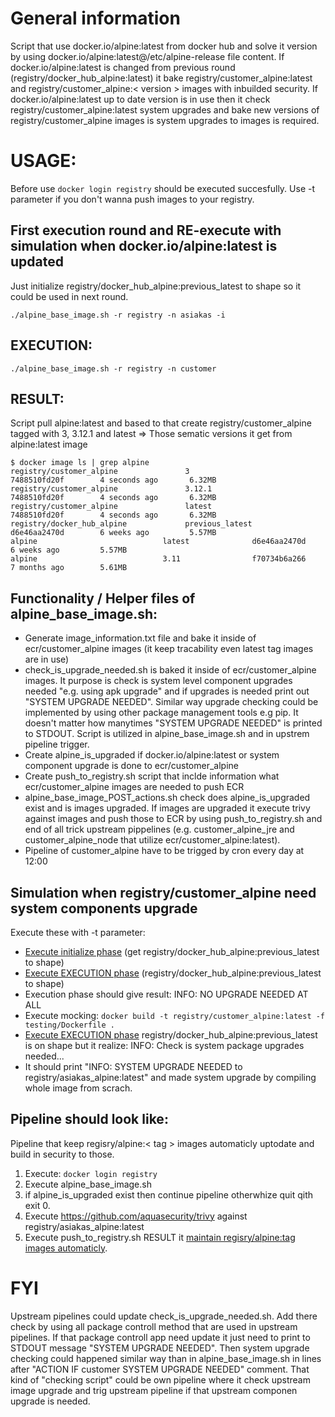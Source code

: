 # General information
Script that use docker.io/alpine:latest from docker hub and solve it version by using docker.io/alpine:latest@/etc/alpine-release file content. 
If docker.io/alpine:latest is changed from previous round (registry/docker_hub_alpine:latest) it bake registry/customer_alpine:latest and registry/customer_alpine:< version > images with inbuilded security. If docker.io/alpine:latest up to date version is in use then it check registry/customer_alpine:latest system upgrades and bake new versions of registry/customer_alpine images is system upgrades to images is required. 

# USAGE:
Before use ```docker login registry``` should be executed succesfully.
Use -t parameter if you don't wanna push images to your registry.
## First execution round and RE-execute with simulation when docker.io/alpine:latest is updated
Just initialize registry/docker_hub_alpine:previous_latest to shape so it could be used in next round. 
```
./alpine_base_image.sh -r registry -n asiakas -i
```
## EXECUTION: 
```
./alpine_base_image.sh -r registry -n customer
```
## RESULT:
Script pull alpine:latest and based to that create registry/customer_alpine tagged with 3, 3.12.1 and latest => Those sematic versions it get from alpine:latest image
```
$ docker image ls | grep alpine
registry/customer_alpine               3                   7488510fd20f        4 seconds ago       6.32MB
registry/customer_alpine               3.12.1              7488510fd20f        4 seconds ago       6.32MB
registry/customer_alpine               latest              7488510fd20f        4 seconds ago       6.32MB
registry/docker_hub_alpine             previous_latest     d6e46aa2470d        6 weeks ago         5.57MB
alpine                            latest              d6e46aa2470d        6 weeks ago         5.57MB
alpine                            3.11                f70734b6a266        7 months ago        5.61MB
```

## Functionality / Helper files of alpine_base_image.sh:
- Generate image_information.txt file and bake it inside of ecr/customer_alpine images (it keep tracability even latest tag images are in use)
- check_is_upgrade_needed.sh is baked it inside of ecr/customer_alpine images. It purpose is check is system level component upgrades needed "e.g. using apk upgrade" and if upgrades is needed print out "SYSTEM UPGRADE NEEDED". Similar way upgrade checking could be implemented by using other package management tools e.g pip. It doesn't matter how manytimes "SYSTEM UPGRADE NEEDED" is printed to STDOUT. Script is utilized in alpine_base_image.sh and in upstrem pipeline trigger.
- Create alpine_is_upgraded if docker.io/alpine:latest or system component upgrade is done to ecr/customer_alpine
- Create push_to_registry.sh script that inclde information what ecr/customer_alpine images are needed to push ECR
- alpine_base_image_POST_actions.sh check does alpine_is_upgraded exist and is images upgraded. If images are upgraded it execute trivy against images and push those to ECR by using push_to_registry.sh and end of all trick upstream pippelines (e.g. customer_alpine_jre and customer_alpine_node that utilize ecr/customer_alpine:latest).
- Pipeline of customer_alpine have to be trigged by cron every day at 12:00

## Simulation when registry/customer_alpine need system components upgrade
Execute these with -t parameter:
- [Execute initialize phase](https://github.com/TheProjectAurora/latestalpine#first-execution-round-and-re-execute-with-simulation-when-dockerioalpinelatest-is-updated) (get registry/docker_hub_alpine:previous_latest to shape)
- [Execute EXECUTION phase](https://github.com/TheProjectAurora/latestalpine#execution) (registry/docker_hub_alpine:previous_latest to shape)
- Execution phase should give result: INFO: NO UPGRADE NEEDED AT ALL
- Execute mocking: ```docker build -t registry/customer_alpine:latest -f testing/Dockerfile .```
- [Execute EXECUTION phase](https://github.com/TheProjectAurora/latestalpine#execution) registry/docker_hub_alpine:previous_latest is on shape but it realize: INFO: Check is system package upgrades needed...
- It should print "INFO: SYSTEM UPGRADE NEEDED to registry/asiakas_alpine:latest" and made system upgrade by compiling whole image from scrach.

## Pipeline should look like:
Pipeline that keep regisry/alpine:< tag > images automaticly uptodate and build in security to those.
1. Execute: ```docker login registry```
1. Execute alpine_base_image.sh
1. if alpine_is_upgraded exist then continue pipeline otherwhize quit qith exit 0.
1. Execute https://github.com/aquasecurity/trivy against registry/asiakas_alpine:latest
1. Execute push_to_registry.sh
RESULT it [maintain regisry/alpine:tag images automaticly](https://github.com/TheProjectAurora/latestalpine#result).

# FYI
Upstream pipelines could update check_is_upgrade_needed.sh. Add there check by using all package controll method that are used in upstream pipelines. If that package controll app need update it just need to print to STDOUT message "SYSTEM UPGRADE NEEDED". Then system upgrade checking could happened similar way than in alpine_base_image.sh in lines after "ACTION IF customer SYSTEM UPGRADE NEEDED" comment. That kind of "checking script" could be own pipeline where it check upstream image upgrade and trig upstream pipeline if that upstream componen upgrade is needed.